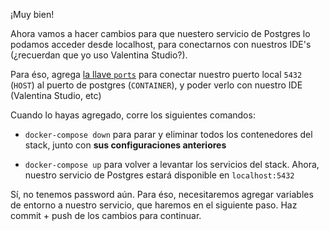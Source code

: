 ¡Muy bien!

Ahora vamos a hacer cambios para que nuestero servicio de Postgres lo podamos
acceder desde localhost, para conectarnos con nuestros IDE's (¿recuerdan que yo
uso Valentina Studio?).

Para éso, agrega [la llave `ports`](https://docs.docker.com/compose/compose-file/#ports)
para conectar nuestro puerto local `5432` (`HOST`) al puerto de postgres 
(`CONTAINER`), y poder verlo con nuestro IDE (Valentina Studio, etc)

Cuando lo hayas agregado, corre los siguientes comandos:

- `docker-compose down` para parar y eliminar todos los contenedores del stack,
  junto con **sus configuraciones anteriores**

- `docker-compose up` para volver a levantar los servicios del stack. Ahora,
  nuestro servicio de Postgres estará disponible en `localhost:5432`


Sí, no tenemos password aún. Para éso, necesitaremos agregar variables de
entorno a nuestro servicio, que haremos en el siguiente paso. Haz commit + push
de los cambios para continuar.
